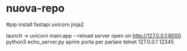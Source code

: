 # nuova-repo
#pip install fastapi uvicorn jinja2

launch -> uvicorn main:app --reload
server open on http://127.0.0.1:8000
python3 echo_server.py
aprire porta per parlare telnet 127.0.0.1 12345